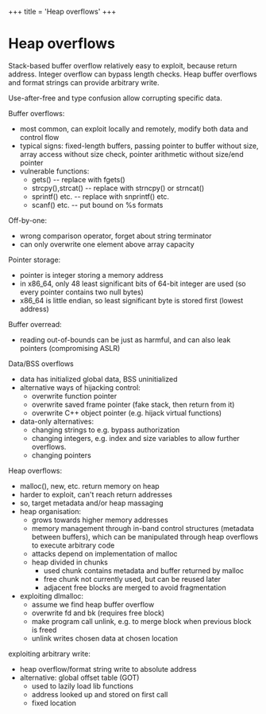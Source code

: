 +++
title = 'Heap overflows'
+++
# Heap overflows
Stack-based buffer overflow relatively easy to exploit, because return address.
Integer overflow can bypass length checks.
Heap buffer overflows and format strings can provide arbitrary write.

Use-after-free and type confusion allow corrupting specific data.

Buffer overflows:
- most common, can exploit locally and remotely, modify both data and control flow
- typical signs: fixed-length buffers, passing pointer to buffer without size, array access without size check, pointer arithmetic without size/end pointer
- vulnerable functions:
    - gets() -- replace with fgets()
    - strcpy(),strcat() -- replace with strncpy() or strncat()
    - sprintf() etc. -- replace with snprintf() etc.
    - scanf() etc. -- put bound on %s formats

Off-by-one:
- wrong comparison operator, forget about string terminator
- can only overwrite one element above array capacity

Pointer storage:
- pointer is integer storing a memory address
- in x86_64, only 48 least significant bits of 64-bit integer are used (so every pointer contains two null bytes)
- x86_64 is little endian, so least significant byte is stored first (lowest address)

Buffer overread:
- reading out-of-bounds can be just as harmful, and can also leak pointers (compromising ASLR)

Data/BSS overflows
- data has initialized global data, BSS uninitialized
- alternative ways of hijacking control:
    - overwrite function pointer
    - overwrite saved frame pointer (fake stack, then return from it)
    - overwrite C++ object pointer (e.g. hijack virtual functions)
- data-only alternatives:
    - changing strings to e.g. bypass authorization
    - changing integers, e.g. index and size variables to allow further overflows.
    - changing pointers

Heap overflows:
- malloc(), new, etc. return memory on heap
- harder to exploit, can't reach return addresses
- so, target metadata and/or heap massaging
- heap organisation:
    - grows towards higher memory addresses
    - memory management through in-band control structures (metadata between buffers), which can be manipulated through heap overflows to execute arbitrary code
    - attacks depend on implementation of malloc
    - heap divided in chunks
        - used chunk contains metadata and buffer returned by malloc
        - free chunk not currently used, but can be reused later
        - adjacent free blocks are merged to avoid fragmentation
- exploiting dlmalloc:
    - assume we find heap buffer overflow
    - overwrite fd and bk (requires free block)
    - make program call unlink, e.g. to merge block when previous block is freed
    - unlink writes chosen data at chosen location

exploiting arbitrary write:
- heap overflow/format string write to absolute address
- alternative: global offset table (GOT)
    - used to lazily load lib functions
    - address looked up and stored on first call
    - fixed location
